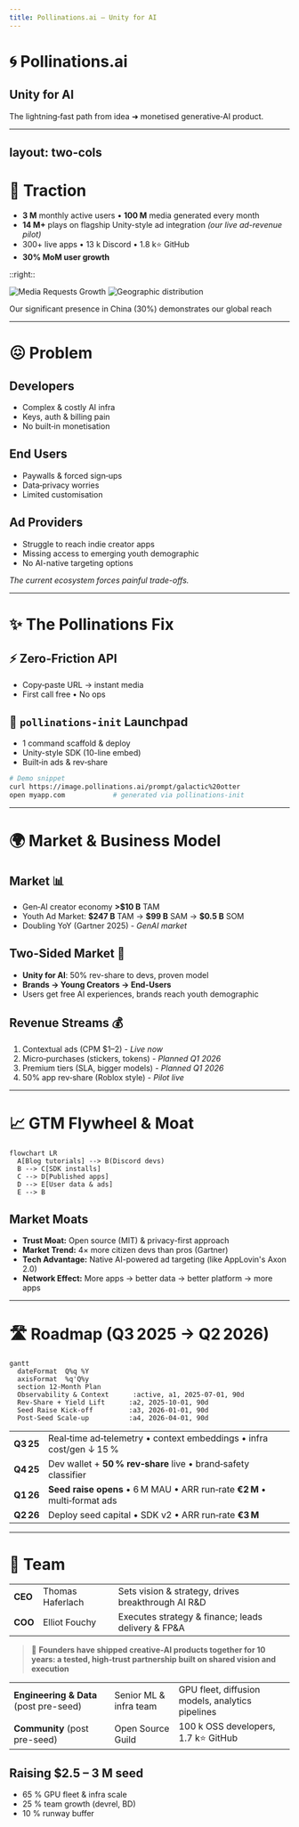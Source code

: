 ```yaml
---
title: Pollinations.ai — Unity for AI
---
```


# 🌀 Pollinations.ai

## Unity for AI

The lightning‑fast path from idea ➜ monetised generative‑AI product.

<!--
SLIDE GUIDANCE:
-->

---
layout: two-cols
---

# 🚀 Traction

* **3 M** monthly active users • **100 M** media generated every month
* **14 M+** plays on flagship Unity-style ad integration *(our live ad-revenue pilot)*
* 300+ live apps • 13 k Discord • 1.8 k⭐ GitHub
* **30% MoM user growth**

::right::

<img src="/media/media_requests_per_day.png" alt="Media Requests Growth" class="w-full mb-4" />

<img src="/media/piechart_countries.png" alt="Geographic distribution" class="w-64 mx-auto" />
<p class="text-center text-xs text-gray-500">Our significant presence in China (30%) demonstrates our global reach</p>

<!--
SLIDE GUIDANCE:
<p class="text-center text-sm mt-2"><strong>Key Markets:</strong> 30% CN, 13% US, 13% EU, 6% IN</p>
The 30% China presence is significant - emphasize our global reach as differentiator
Key growth metrics should be added : 30% MoM media generation
-->

---

# 😖 Problem

## Developers
* Complex & costly AI infra
* Keys, auth & billing pain
* No built‑in monetisation
## End Users
* Paywalls & forced sign‑ups
* Data‑privacy worries
* Limited customisation
## Ad Providers
* Struggle to reach indie creator apps
* Missing access to emerging youth demographic
* No AI-native targeting options

*The current ecosystem forces painful trade-offs.*

<!--
SLIDE GUIDANCE:
- emerging youth demographic is weird maybe.
- Consider mentioning competition implicitly (without naming) by referencing their limitations (check context/parallels-unity-for-ai-and-others.md for more detail)
-->

---

# ✨ The Pollinations Fix

## ⚡ Zero‑Friction API

* Copy‑paste URL → instant media
* First call free • No ops

## 🚀 `pollinations‑init` Launchpad

* 1 command scaffold & deploy
* Unity-style SDK (10-line embed)
* Built‑in ads & rev‑share

```bash
# Demo snippet
curl https://image.pollinations.ai/prompt/galactic%20otter
open myapp.com            # generated via pollinations‑init
```

<!--
SLIDE GUIDANCE:
- copy/paste example not the best
- should we already mention hosting here?
- Consider adding: "Handles hosting" and "Developer never leaves editor"
- Explain how our architecture (end-to-end-architecture.md) enables the built-in monetization
- Mention UI-free approach. futuristic AI assistant integration. integrate into the user's tooling
- do we need a code example? maybe too technical. or a more exciting one with the output
- reference context/vision-mission.md
-->

---

# 🌍 Market & Business Model

## Market 📊

* Gen‑AI creator economy **>\$10 B** TAM
* Youth Ad Market: **\$247 B** TAM → **\$99 B** SAM → **\$0.5 B** SOM
* Doubling YoY (Gartner 2025) - *GenAI market*

## Two-Sided Market 🔄

* **Unity for AI**: 50% rev-share to devs, proven model
* **Brands → Young Creators → End-Users**
* Users get free AI experiences, brands reach youth demographic

## Revenue Streams 💰

1. Contextual ads (CPM \$1–2) - *Live now*
2. Micro‑purchases (stickers, tokens) - *Planned Q1 2026*
3. Premium tiers (SLA, bigger models) - *Planned Q1 2026*
4. 50% app rev‑share (Roblox style) - *Pilot live*

<!--
SLIDE GUIDANCE:
- source of truth for Revenue Streams is the file: context/roadmap.md
- untapped / developping market
- Potential positioning options from parallels doc: "GIPHY-meets-AdSense for AI", "Unsplash for AI—monetised out-of-the-box"
- Unity, AppLovin, and other platforms demonstrate lightweight SDKs with embedded ads are proven high-margin models
- Consider adding slide on how we're better/differently positioned than Unity/AppLovin for AI era (AI-native, better targeting)
- Market file to keep as source of truth : context/market-size.md
-->

---

# 📈 GTM Flywheel & Moat

```mermaid
flowchart LR
  A[Blog tutorials] --> B(Discord devs)
  B --> C[SDK installs]
  C --> D[Published apps]
  D --> E[User data & ads]
  E --> B
```

## Market Moats

* **Trust Moat:** Open source (MIT) & privacy-first approach
* **Market Trend:** 4× more citizen devs than pros (Gartner)
* **Tech Advantage:** Native AI-powered ad targeting (like AppLovin's Axon 2.0)
* **Network Effect:** More apps → better data → better platform → more apps

<!--
SLIDE GUIDANCE:
- Unity generates $1.2B (66%) from ads via lightweight SDK with rev-share - directly parallel to our model
- potentially the best slide to add competition
- 4× more citizen devs than pros devs is the the beginning of the trend
- it feels like market trend should be in the previous slide to me
- one of our principle moats is that devs are embedding us in their open source repositories, making youtube videos, and spreading the word organically. discord bots in many guilds...
- Consider adding from parallels doc: "Anyone who can type a prompt is a potential Pollinations integrator" (maybe previous slide)
- Consider adding IDC forecast: 750M new cloud-native apps by 2026 - huge TAM expansion (previous slide?)
- Ad unit options to consider highlighting: native widgets, brand overlays, performance link ads
-->


---

# 🛣️ Roadmap (Q3 2025 → Q2 2026)

```mermaid
gantt
  dateFormat  Q%q %Y
  axisFormat  %q'Q%y
  section 12‑Month Plan
  Observability & Context      :active, a1, 2025-07-01, 90d
  Rev‑Share + Yield Lift      :a2, 2025-10-01, 90d
  Seed Raise Kick‑off         :a3, 2026-01-01, 90d
  Post‑Seed Scale‑up          :a4, 2026-04-01, 90d
```

|    |                                                                    | 
| --------- | --------------------------------------------------------------------------------- | 
| **Q3 25** | Real‑time ad‑telemetry • context embeddings • infra cost/gen ↓ 15 %               | 
| **Q4 25** | Dev wallet + **50 % rev‑share** live • brand‑safety classifier                    | 
| **Q1 26** | **Seed raise opens** • 6 M MAU • ARR run‑rate **€2 M** • multi‑format ads         |
| **Q2 26** | Deploy seed capital • SDK v2 • ARR run‑rate **€3 M**                              |

<!--
SLIDE GUIDANCE:
-->

---

# 👥 Team

|  |  |  |
|------|------|-------|
| **CEO** | Thomas Haferlach | Sets vision & strategy, drives breakthrough AI R&D |
| **COO** | Elliot Fouchy | Executes strategy & finance; leads delivery & FP&A |

> 💫 **Founders have shipped creative‑AI products together for 10 years: a tested, high‑trust partnership built on shared vision and execution**

|  |  |  |
|------|------|--------|
| **Engineering & Data** (post pre-seed) | Senior ML & infra team | GPU fleet, diffusion models, analytics pipelines |
| **Community** (post pre-seed) | Open Source Guild | 100 k OSS developers, 1.7 k⭐ GitHub |

## Raising **\$2.5 – 3 M seed**

* 65 % GPU fleet & infra scale
* 25 % team growth (devrel, BD)
* 10 % runway buffer

<!--
SLIDE GUIDANCE:
- update all using this file: context/team.md
- Collaboration: The founders share a long history of collaboration, having worked together on various technology and creative projects for more than a decade, building strong synergy and shared vision.
-->